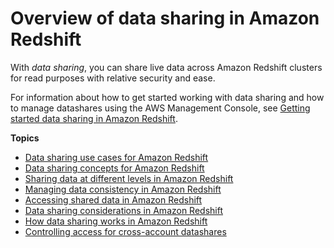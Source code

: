 # Overview of data sharing in Amazon Redshift<a name="data_sharing_intro"></a>

With *data sharing*, you can share live data across Amazon Redshift clusters for read purposes with relative security and ease\.

For information about how to get started working with data sharing and how to manage datashares using the AWS Management Console, see [Getting started data sharing in Amazon Redshift](getting-started-datashare.md)\.

**Topics**
+ [Data sharing use cases for Amazon Redshift](use_cases.md)
+ [Data sharing concepts for Amazon Redshift](concepts.md)
+ [Sharing data at different levels in Amazon Redshift](granularity.md)
+ [Managing data consistency in Amazon Redshift](data_consistency.md)
+ [Accessing shared data in Amazon Redshift](access_shared_data.md)
+ [Data sharing considerations in Amazon Redshift](considerations.md)
+ [How data sharing works in Amazon Redshift](how_it_works.md)
+ [Controlling access for cross\-account datashares](control-access.md)